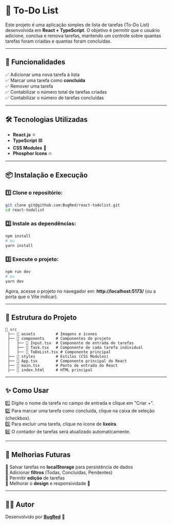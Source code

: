 # 📝 To-Do List

Este projeto é uma aplicação simples de lista de tarefas (To-Do List) desenvolvida em **React + TypeScript**. O objetivo é permitir que o usuário adicione, conclua e remova tarefas, mantendo um controle sobre quantas tarefas foram criadas e quantas foram concluídas.

---

## 🚀 Funcionalidades

✅ Adicionar uma nova tarefa à lista  
✅ Marcar uma tarefa como **concluída**  
✅ Remover uma tarefa  
✅ Contabilizar o número total de tarefas criadas  
✅ Contabilizar o número de tarefas concluídas  

---

## 🛠️ Tecnologias Utilizadas

- **React.js** ⚛️
- **TypeScript** 🟦
- **CSS Modules** 🎨
- **Phosphor Icons** 🔥

---

## 📦 Instalação e Execução

### 1️⃣ Clone o repositório:
```bash
git clone git@github.com:BugRed/react-todolist.git
cd react-todolist
```

### 2️⃣ Instale as dependências:
```bash
npm install
# ou
yarn install
```

### 3️⃣ Execute o projeto:
```bash
npm run dev
# ou
yarn dev
```

Agora, acesse o projeto no navegador em: **http://localhost:5173/** (ou a porta que o Vite indicar).  

---

## 📂 Estrutura do Projeto

```
📁 src
 ├── 📁 assets         # Imagens e ícones
 ├── 📁 components     # Componentes do projeto
 │   ├── 📄 Input.tsx  # Componente de entrada de tarefas
 │   ├── 📄 Task.tsx   # Componente de cada tarefa individual
 │   ├── 📄 ToDoList.tsx # Componente principal
 ├── 📁 styles         # Estilos (CSS Modules)
 ├── 📄 App.tsx        # Componente principal do React
 ├── 📄 main.tsx       # Ponto de entrada do React
 ├── 📄 index.html     # HTML principal
```

---

## ✨ Como Usar
1️⃣ Digite o nome da tarefa no campo de entrada e clique em "Criar +".  
2️⃣ Para marcar uma tarefa como concluída, clique na caixa de seleção (checkbox).  
3️⃣ Para excluir uma tarefa, clique no ícone de **lixeira**.  
4️⃣ O contador de tarefas será atualizado automaticamente.

---

## 📌 Melhorias Futuras
🔹 Salvar tarefas no **localStorage** para persistência de dados  
🔹 Adicionar **filtros** (Todas, Concluídas, Pendentes)  
🔹 Permitir **edição** de tarefas  
🔹 Melhorar o **design** e responsividade 📱

---

## 👨‍💻 Autor
Desenvolvido por **[BugRed](https://github.com/BugRed)** 🚀

